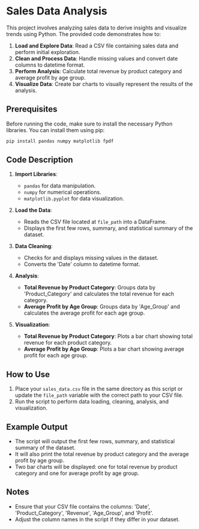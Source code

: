 # Sales Data Analysis

This project involves analyzing sales data to derive insights and visualize trends using Python. The provided code demonstrates how to:

1. **Load and Explore Data**: Read a CSV file containing sales data and perform initial exploration.
2. **Clean and Process Data**: Handle missing values and convert date columns to datetime format.
3. **Perform Analysis**: Calculate total revenue by product category and average profit by age group.
4. **Visualize Data**: Create bar charts to visually represent the results of the analysis.

## Prerequisites

Before running the code, make sure to install the necessary Python libraries. You can install them using pip:

```bash
pip install pandas numpy matplotlib fpdf
```

## Code Description

1. **Import Libraries**:
   - `pandas` for data manipulation.
   - `numpy` for numerical operations.
   - `matplotlib.pyplot` for data visualization.

2. **Load the Data**:
   - Reads the CSV file located at `file_path` into a DataFrame.
   - Displays the first few rows, summary, and statistical summary of the dataset.

3. **Data Cleaning**:
   - Checks for and displays missing values in the dataset.
   - Converts the 'Date' column to datetime format.

4. **Analysis**:
   - **Total Revenue by Product Category**: Groups data by 'Product_Category' and calculates the total revenue for each category.
   - **Average Profit by Age Group**: Groups data by 'Age_Group' and calculates the average profit for each age group.

5. **Visualization**:
   - **Total Revenue by Product Category**: Plots a bar chart showing total revenue for each product category.
   - **Average Profit by Age Group**: Plots a bar chart showing average profit for each age group.

## How to Use

1. Place your `sales_data.csv` file in the same directory as this script or update the `file_path` variable with the correct path to your CSV file.
2. Run the script to perform data loading, cleaning, analysis, and visualization.

## Example Output

- The script will output the first few rows, summary, and statistical summary of the dataset.
- It will also print the total revenue by product category and the average profit by age group.
- Two bar charts will be displayed: one for total revenue by product category and one for average profit by age group.

## Notes

- Ensure that your CSV file contains the columns: 'Date', 'Product_Category', 'Revenue', 'Age_Group', and 'Profit'.
- Adjust the column names in the script if they differ in your dataset.
